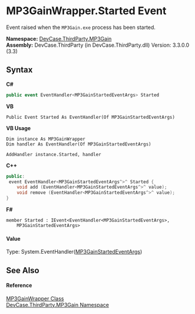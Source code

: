 # MP3GainWrapper.Started Event
 

Event raised when the `MP3Gain.exe` process has been started.

**Namespace:**&nbsp;<a href="N_DevCase_ThirdParty_MP3Gain">DevCase.ThirdParty.MP3Gain</a><br />**Assembly:**&nbsp;DevCase.ThirdParty (in DevCase.ThirdParty.dll) Version: 3.3.0.0 (3.3)

## Syntax

**C#**<br />
``` C#
public event EventHandler<MP3GainStartedEventArgs> Started
```

**VB**<br />
``` VB
Public Event Started As EventHandler(Of MP3GainStartedEventArgs)
```

**VB Usage**<br />
``` VB Usage
Dim instance As MP3GainWrapper
Dim handler As EventHandler(Of MP3GainStartedEventArgs)

AddHandler instance.Started, handler

```

**C++**<br />
``` C++
public:
 event EventHandler<MP3GainStartedEventArgs^>^ Started {
	void add (EventHandler<MP3GainStartedEventArgs^>^ value);
	void remove (EventHandler<MP3GainStartedEventArgs^>^ value);
}
```

**F#**<br />
``` F#
member Started : IEvent<EventHandler<MP3GainStartedEventArgs>,
    MP3GainStartedEventArgs>

```


#### Value
Type: System.EventHandler(<a href="T_DevCase_ThirdParty_MP3Gain_Eventing_MP3GainStartedEventArgs">MP3GainStartedEventArgs</a>)

## See Also


#### Reference
<a href="T_DevCase_ThirdParty_MP3Gain_MP3GainWrapper">MP3GainWrapper Class</a><br /><a href="N_DevCase_ThirdParty_MP3Gain">DevCase.ThirdParty.MP3Gain Namespace</a><br />